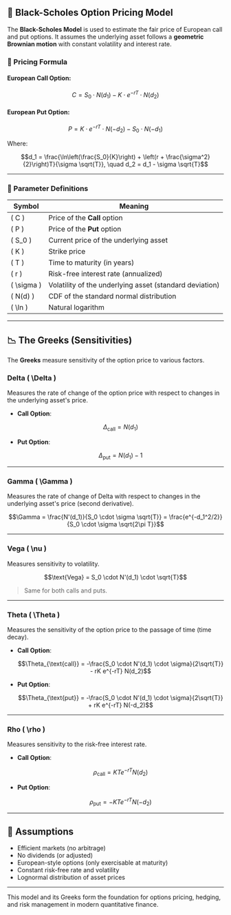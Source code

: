 ## 📘 Black-Scholes Option Pricing Model

The **Black-Scholes Model** is used to estimate the fair price of European call and put options. It assumes the underlying asset follows a **geometric Brownian motion** with constant volatility and interest rate.

### 🧮 Pricing Formula

#### European Call Option:
```math
C = S_0 \cdot N(d_1) - K \cdot e^{-rT} \cdot N(d_2)
```

#### European Put Option:
```math
P = K \cdot e^{-rT} \cdot N(-d_2) - S_0 \cdot N(-d_1)
```

Where:

```math
d_1 = \frac{\ln\left(\frac{S_0}{K}\right) + \left(r + \frac{\sigma^2}{2}\right)T}{\sigma \sqrt{T}}, \quad
d_2 = d_1 - \sigma \sqrt{T}
```

---

### 📌 Parameter Definitions

| Symbol       | Meaning                                                                 |
|--------------|-------------------------------------------------------------------------|
| \( C \)      | Price of the **Call** option                                            |
| \( P \)      | Price of the **Put** option                                             |
| \( S_0 \)    | Current price of the underlying asset                                   |
| \( K \)      | Strike price                                                            |
| \( T \)      | Time to maturity (in years)                                             |
| \( r \)      | Risk-free interest rate (annualized)                                    |
| \( \sigma \) | Volatility of the underlying asset (standard deviation)                 |
| \( N(d) \)   | CDF of the standard normal distribution                                 |
| \( \ln \)    | Natural logarithm                                                       |

---

## 📉 The Greeks (Sensitivities)

The **Greeks** measure sensitivity of the option price to various factors.

### Delta \( \Delta \)

Measures the rate of change of the option price with respect to changes in the underlying asset's price.

- **Call Option**:
  ```math
  \Delta_{\text{call}} = N(d_1)
  ```

- **Put Option**:
  ```math
  \Delta_{\text{put}} = N(d_1) - 1
  ```

---

### Gamma \( \Gamma \)

Measures the rate of change of Delta with respect to changes in the underlying asset's price (second derivative).

```math
\Gamma = \frac{N'(d_1)}{S_0 \cdot \sigma \sqrt{T}} = \frac{e^{-d_1^2/2}}{S_0 \cdot \sigma \sqrt{2\pi T}}
```

---

### Vega \( \nu \)

Measures sensitivity to volatility.

```math
\text{Vega} = S_0 \cdot N'(d_1) \cdot \sqrt{T}
```

> Same for both calls and puts.

---

### Theta \( \Theta \)

Measures the sensitivity of the option price to the passage of time (time decay).

- **Call Option**:
  ```math
  \Theta_{\text{call}} = -\frac{S_0 \cdot N'(d_1) \cdot \sigma}{2\sqrt{T}} - rK e^{-rT} N(d_2)
  ```

- **Put Option**:
  ```math
  \Theta_{\text{put}} = -\frac{S_0 \cdot N'(d_1) \cdot \sigma}{2\sqrt{T}} + rK e^{-rT} N(-d_2)
  ```

---

### Rho \( \rho \)

Measures sensitivity to the risk-free interest rate.

- **Call Option**:
  ```math
  \rho_{\text{call}} = K T e^{-rT} N(d_2)
  ```

- **Put Option**:
  ```math
  \rho_{\text{put}} = -K T e^{-rT} N(-d_2)
  ```

---

## 🧠 Assumptions

- Efficient markets (no arbitrage)
- No dividends (or adjusted)
- European-style options (only exercisable at maturity)
- Constant risk-free rate and volatility
- Lognormal distribution of asset prices

---

This model and its Greeks form the foundation for options pricing, hedging, and risk management in modern quantitative finance.


